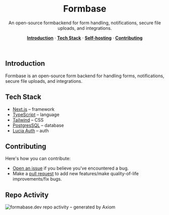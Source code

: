 <h1 align="center">Formbase</h1>

<p align="center">
  An open-source formbackend for form handling, notifications, secure file uploads, and integrations.
</p>

<p align="center">
  <a href="#introduction"><strong>Introduction</strong></a> ·
  <a href="#tech-stack"><strong>Tech Stack</strong></a> ·
  <a href="#self-hosting"><strong>Self-hosting</strong></a> ·
  <a href="#contributing"><strong>Contributing</strong></a>
</p>

<br/>

## Introduction

Formbase is an open-source form backend for handling forms, notifications, secure file uploads, and integrations.

## Tech Stack

- [Next.js](https://nextjs.org/) – framework
- [TypeScript](https://www.typescriptlang.org/) – language
- [Tailwind](https://tailwindcss.com/) – CSS
- [PostgresSQL](https://postgresql.org/) – database
- [Lucia Auth](https://lucia-auth.com/) – auth

## Contributing

Here's how you can contribute:

- [Open an issue](https://github.com/eight-labs/formbase/issues) if you believe you've encountered a bug.
- Make a [pull request](https://github.com/eight-labs/formbase/pull) to add new features/make quality-of-life improvements/fix bugs.

## Repo Activity

![formabase.dev repo activity – generated by Axiom](https://repobeats.axiom.co/api/embed/007fbbe6f439184bf7a20b76f7f9dff7e5139330.svg "Repobeats analytics image")
